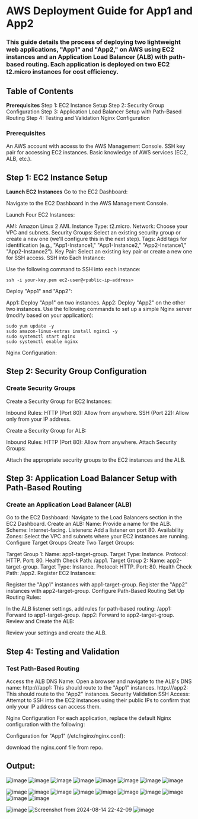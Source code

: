 # AWS Deployment Guide for App1 and App2

### This guide details the process of deploying two lightweight web applications, "App1" and "App2," on AWS using EC2 instances and an Application Load Balancer (ALB) with path-based routing. Each application is deployed on two EC2 t2.micro instances for cost efficiency.

## Table of Contents
**Prerequisites**
Step 1: EC2 Instance Setup
Step 2: Security Group Configuration
Step 3: Application Load Balancer Setup with Path-Based Routing
Step 4: Testing and Validation
Nginx Configuration

### Prerequisites

An AWS account with access to the AWS Management Console.
SSH key pair for accessing EC2 instances.
Basic knowledge of AWS services (EC2, ALB, etc.).


## Step 1: EC2 Instance Setup

**Launch EC2 Instances**
Go to the EC2 Dashboard:

Navigate to the EC2 Dashboard in the AWS Management Console.

Launch Four EC2 Instances:

AMI: Amazon Linux 2 AMI.
Instance Type: t2.micro.
Network: Choose your VPC and subnets.
Security Groups: Select an existing security group or create a new one (we'll configure this in the next step).
Tags: Add tags for identification (e.g., "App1-Instance1," "App1-Instance2," "App2-Instance1," "App2-Instance2").
Key Pair: Select an existing key pair or create a new one for SSH access.
SSH into Each Instance:

Use the following command to SSH into each instance:

```
ssh -i your-key.pem ec2-user@<public-ip-address>
```

Deploy "App1" and "App2":

App1: Deploy "App1" on two instances.
App2: Deploy "App2" on the other two instances.
Use the following commands to set up a simple Nginx server (modify based on your application):


```
sudo yum update -y
sudo amazon-linux-extras install nginx1 -y
sudo systemctl start nginx
sudo systemctl enable nginx
```
Nginx Configuration:

## Step 2: Security Group Configuration

### Create Security Groups
Create a Security Group for EC2 Instances:

Inbound Rules:
HTTP (Port 80): Allow from anywhere.
SSH (Port 22): Allow only from your IP address.

Create a Security Group for ALB:

Inbound Rules:
HTTP (Port 80): Allow from anywhere.
Attach Security Groups:

Attach the appropriate security groups to the EC2 instances and the ALB.

## Step 3: Application Load Balancer Setup with Path-Based Routing

### Create an Application Load Balancer (ALB)

Go to the EC2 Dashboard:
Navigate to the Load Balancers section in the EC2 Dashboard.
Create an ALB:
Name: Provide a name for the ALB.
Scheme: Internet-facing.
Listeners: Add a listener on port 80.
Availability Zones: Select the VPC and subnets where your EC2 instances are running.
Configure Target Groups
Create Two Target Groups:

Target Group 1:
Name: app1-target-group.
Target Type: Instance.
Protocol: HTTP.
Port: 80.
Health Check Path: /app1.
Target Group 2:
Name: app2-target-group.
Target Type: Instance.
Protocol: HTTP.
Port: 80.
Health Check Path: /app2.
Register EC2 Instances:

Register the "App1" instances with app1-target-group.
Register the "App2" instances with app2-target-group.
Configure Path-Based Routing
Set Up Routing Rules:

In the ALB listener settings, add rules for path-based routing:
/app1: Forward to app1-target-group.
/app2: Forward to app2-target-group.
Review and Create the ALB:

Review your settings and create the ALB.

## Step 4: Testing and Validation

### Test Path-Based Routing
Access the ALB DNS Name:
Open a browser and navigate to the ALB's DNS name:
http://<ALB-DNS-Name>/app1: This should route to the "App1" instances.
http://<ALB-DNS-Name>/app2: This should route to the "App2" instances.
Security Validation
SSH Access:
Attempt to SSH into the EC2 instances using their public IPs to confirm that only your IP address can access them.	

Nginx Configuration
For each application, replace the default Nginx configuration with the following:

Configuration for "App1" (/etc/nginx/nginx.conf):

download the nginx.conf file from repo.


## Output:

![image](https://github.com/user-attachments/assets/11b2592f-3cf1-4709-8313-47e5993781a1)
![image](https://github.com/user-attachments/assets/e0d272f1-a0a9-472a-84f8-6152ae5e95fc)
![image](https://github.com/user-attachments/assets/196d49ab-d698-4a48-b9af-c487c5fd2efd)
![image](https://github.com/user-attachments/assets/e9ac2479-532f-4bf9-8879-81460b71c25f)
![image](https://github.com/user-attachments/assets/d3a76a55-8ea4-44ab-8b93-262154e01066)
![image](https://github.com/user-attachments/assets/8b3ab4b1-96a4-4bb2-97fb-425d6c3b2188)
![image](https://github.com/user-attachments/assets/15da59fa-8528-4aaa-ae42-d37e510615dd)
![image](https://github.com/user-attachments/assets/d26c0cc2-4f1a-4286-901f-adee68cdeda7)

![image](https://github.com/user-attachments/assets/8d9a2b3c-d3a4-4ec9-80a8-12be121d6537)
![image](https://github.com/user-attachments/assets/3c8a7d73-10ec-45ec-b243-6f91f4496d49)
![image](https://github.com/user-attachments/assets/d882796b-4565-406c-bddd-e03f08d9804b)
![image](https://github.com/user-attachments/assets/8d589b56-4f9f-4a93-a7ce-643680a9d1c8)
![image](https://github.com/user-attachments/assets/4db29042-bfbd-49d3-8085-2bc482038143)
![image](https://github.com/user-attachments/assets/da624b40-141d-4f89-9004-e5358c57bff1)
![image](https://github.com/user-attachments/assets/2c393563-f0b9-419a-bc14-05d50f643a9a)
![image](https://github.com/user-attachments/assets/e5b1c00b-7201-4bce-aec4-a156e818c456)
![image](https://github.com/user-attachments/assets/78c1486c-9945-4198-8ee0-5fbcfbe5ff96)
![image](https://github.com/user-attachments/assets/049d27fe-fa02-43e1-bcd9-21515dabce96)

![image](https://github.com/user-attachments/assets/8fb013c4-5b54-4f52-969f-69defcbc4c7a)
![Screenshot from 2024-08-14 22-42-09](https://github.com/user-attachments/assets/bbeeef0b-45ce-4aaf-8fed-e9d2d989cfad)
![image](https://github.com/user-attachments/assets/297d4fbb-1468-4e11-8a12-065e718ce560)
















